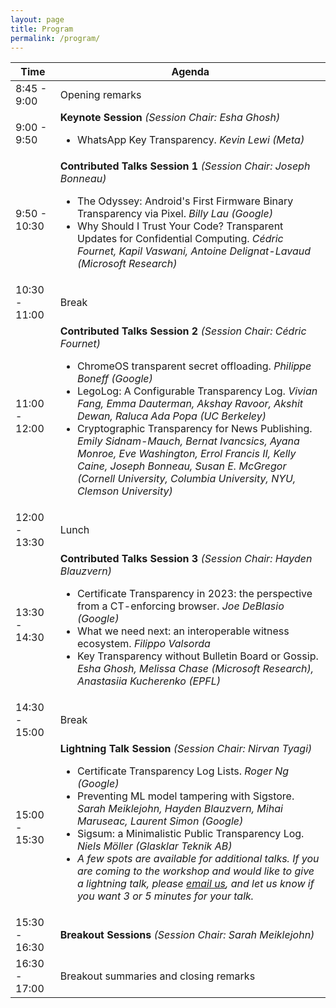 ```yaml
---
layout: page
title: Program
permalink: /program/
---
```

<table>
  <thead>
    <tr>
      <th>Time</th>
      <th>Agenda</th>
    </tr>
  </thead>
  <tbody>
    <tr>
      <td> 8:45 - 9:00 </td>
      <td> Opening remarks </td>
    </tr>
    <tr>
      <td> 9:00 - 9:50 </td>
      <td>
        <b> Keynote Session </b><i> (Session Chair: Esha Ghosh)</i>
        <ul>
          <li>WhatsApp Key Transparency. <i>Kevin Lewi (Meta)</i></li>
        </ul>
      </td>
    </tr>
    <tr>
      <td> 9:50 - 10:30 </td>
      <td>
        <b> Contributed Talks Session 1 </b><i> (Session Chair: Joseph Bonneau)</i>
        <ul>
          <li>The Odyssey: Android's First Firmware Binary Transparency via Pixel. <i>Billy Lau (Google)</i></li>
          <li>Why Should I Trust Your Code? Transparent Updates for Confidential Computing. <i>Cédric Fournet, Kapil Vaswani, Antoine Delignat-Lavaud (Microsoft Research)</i></li>
        </ul>
      </td>
    </tr>
    <tr>
      <td> 10:30 - 11:00 </td>
      <td> Break </td>
    </tr>
    <tr>
      <td> 11:00 - 12:00 </td>
      <td>
        <b> Contributed Talks Session 2 </b><i> (Session Chair: Cédric Fournet)</i>
        <ul>
          <li>ChromeOS transparent secret offloading. <i>Philippe Boneff (Google)</i></li>
          <li>LegoLog: A Configurable Transparency Log. <i>Vivian Fang, Emma Dauterman, Akshay Ravoor, Akshit Dewan, Raluca Ada Popa (UC Berkeley)</i></li>
          <li>Cryptographic Transparency for News Publishing. <i>Emily Sidnam-Mauch, Bernat Ivancsics, Ayana Monroe, Eve Washington, Errol Francis II, Kelly Caine, Joseph Bonneau, Susan E. McGregor (Cornell University, Columbia University, NYU, Clemson University)</i></li>
        </ul>
      </td>
    </tr>
    <tr>
      <td> 12:00 - 13:30 </td>
      <td> Lunch </td>
    </tr>
    <tr>
      <td> 13:30 - 14:30 </td>
      <td>
        <b> Contributed Talks Session 3 </b><i> (Session Chair: Hayden Blauzvern)</i>
        <ul>
          <li>Certificate Transparency in 2023: the perspective from a CT-enforcing browser. <i>Joe DeBlasio (Google)</i></li>
          <li>What we need next: an interoperable witness ecosystem. <i>Filippo Valsorda</i></li>
          <li>Key Transparency without Bulletin Board or Gossip. <i>Esha Ghosh, Melissa Chase (Microsoft Research), Anastasiia Kucherenko (EPFL)</i></li>
        </ul>
      </td>
    </tr>
    <tr>
      <td> 14:30 - 15:00 </td>
      <td> Break </td>
    </tr>
    <tr>
      <td> 15:00 - 15:30 </td>
      <td>
      <b>Lightning Talk Session</b><i> (Session Chair: Nirvan Tyagi)</i>
      <ul>
          <li>Certificate Transparency Log Lists. <i>Roger Ng (Google)</i></li>
          <li>Preventing ML model tampering with Sigstore. <i>Sarah Meiklejohn, Hayden Blauzvern, Mihai Maruseac, Laurent Simon (Google)</i></li>
          <li>Sigsum: a Minimalistic Public Transparency Log. <i>Niels Möller (Glasklar Teknik AB)</i></li>
          <li><i>A few spots are available for additional talks. If you are coming to the workshop and would like to give a lightning talk, please <a href="mailto:cats-workshop-oc@googlegroups.com">email us</a>, and let us know if you want 3 or 5 minutes for your talk.</i></li>
        </ul>
      </td>
    </tr>
    <tr>
      <td> 15:30 - 16:30 </td>
      <td> <b>Breakout Sessions</b><i> (Session Chair: Sarah Meiklejohn)</i> </td>
    </tr>
    <tr>
      <td> 16:30 - 17:00 </td>
      <td> Breakout summaries and closing remarks </td>
    </tr>
  </tbody>
</table>

